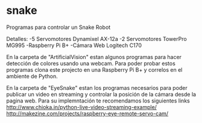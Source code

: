 # snake
Programas para controlar un Snake Robot

Detalles:
-5 Servomotores Dynamixel AX-12a
-2 Servomotores TowerPro MG995
-Raspberry Pi B+
-Cámara Web Logitech C170

En la carpeta de "ArtificialVision" estan algunos programas para hacer detección de colores usando una webcam. Para poder probar estos programas clona este projecto en una Raspberry Pi B+ y correlos en el ambiente de Python.

En la carpeta de "EyeSnake" estan los programas necesarios para poder publicar un video en streaming y controlar la posición de la cámara desde la pagina web.
Para su implemntación te recomendamos los siguientes links
http://www.chioka.in/python-live-video-streaming-example/
http://makezine.com/projects/raspberry-eye-remote-servo-cam/
